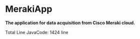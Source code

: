 # MerakiApp


**The application for data acquisition from Cisco Meraki cloud.**




Total Line JavaCode:	1424	line

